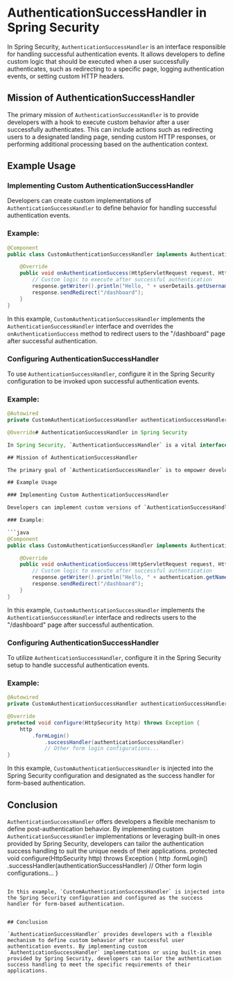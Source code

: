 # AuthenticationSuccessHandler in Spring Security

In Spring Security, `AuthenticationSuccessHandler` is an interface responsible for handling successful authentication events. It allows developers to define custom logic that should be executed when a user successfully authenticates, such as redirecting to a specific page, logging authentication events, or setting custom HTTP headers.

## Mission of AuthenticationSuccessHandler

The primary mission of `AuthenticationSuccessHandler` is to provide developers with a hook to execute custom behavior after a user successfully authenticates. This can include actions such as redirecting users to a designated landing page, sending custom HTTP responses, or performing additional processing based on the authentication context.

## Example Usage

### Implementing Custom AuthenticationSuccessHandler

Developers can create custom implementations of `AuthenticationSuccessHandler` to define behavior for handling successful authentication events.

### Example:

```java
@Component
public class CustomAuthenticationSuccessHandler implements AuthenticationSuccessHandler {

    @Override
    public void onAuthenticationSuccess(HttpServletRequest request, HttpServletResponse response, Authentication authentication) throws IOException, ServletException {
        // Custom logic to execute after successful authentication
        response.getWriter().println("Hello, " + userDetails.getUsername() + "! You have successfully logged in.");
        response.sendRedirect("/dashboard");
    }
}
```

In this example, `CustomAuthenticationSuccessHandler` implements the `AuthenticationSuccessHandler` interface and overrides the `onAuthenticationSuccess` method to redirect users to the "/dashboard" page after successful authentication.

### Configuring AuthenticationSuccessHandler

To use `AuthenticationSuccessHandler`, configure it in the Spring Security configuration to be invoked upon successful authentication events.

### Example:

```java
@Autowired
private CustomAuthenticationSuccessHandler authenticationSuccessHandler;

@Override# AuthenticationSuccessHandler in Spring Security

In Spring Security, `AuthenticationSuccessHandler` is a vital interface responsible for managing successful authentication events. It allows developers to specify custom actions to be taken when a user successfully logs in, such as redirecting to a particular page, logging authentication details, or modifying HTTP responses.

## Mission of AuthenticationSuccessHandler

The primary goal of `AuthenticationSuccessHandler` is to empower developers to execute custom logic after a user successfully authenticates. This could involve actions like redirecting users to a specific landing page, sending personalized messages, or performing additional tasks based on the authentication context.

## Example Usage

### Implementing Custom AuthenticationSuccessHandler

Developers can implement custom versions of `AuthenticationSuccessHandler` to define behavior for handling successful authentication events.

### Example:

```java
@Component
public class CustomAuthenticationSuccessHandler implements AuthenticationSuccessHandler {

    @Override
    public void onAuthenticationSuccess(HttpServletRequest request, HttpServletResponse response, Authentication authentication) throws IOException, ServletException {
        // Custom logic to execute after successful authentication
        response.getWriter().println("Hello, " + authentication.getName() + "! You have successfully logged in.");
        response.sendRedirect("/dashboard");
    }
}
```

In this example, `CustomAuthenticationSuccessHandler` implements the `AuthenticationSuccessHandler` interface and redirects users to the "/dashboard" page after successful authentication.

### Configuring AuthenticationSuccessHandler

To utilize `AuthenticationSuccessHandler`, configure it in the Spring Security setup to handle successful authentication events.

### Example:

```java
@Autowired
private CustomAuthenticationSuccessHandler authenticationSuccessHandler;

@Override
protected void configure(HttpSecurity http) throws Exception {
    http
        .formLogin()
            .successHandler(authenticationSuccessHandler)
            // Other form login configurations...
}
```

In this example, `CustomAuthenticationSuccessHandler` is injected into the Spring Security configuration and designated as the success handler for form-based authentication.

## Conclusion

`AuthenticationSuccessHandler` offers developers a flexible mechanism to define post-authentication behavior. By implementing custom `AuthenticationSuccessHandler` implementations or leveraging built-in ones provided by Spring Security, developers can tailor the authentication success handling to suit the unique needs of their applications.
protected void configure(HttpSecurity http) throws Exception {
    http
        .formLogin()
            .successHandler(authenticationSuccessHandler)
            // Other form login configurations...
}
```

In this example, `CustomAuthenticationSuccessHandler` is injected into the Spring Security configuration and configured as the success handler for form-based authentication.


## Conclusion

`AuthenticationSuccessHandler` provides developers with a flexible mechanism to define custom behavior after successful user authentication events. By implementing custom `AuthenticationSuccessHandler` implementations or using built-in ones provided by Spring Security, developers can tailor the authentication success handling to meet the specific requirements of their applications.
